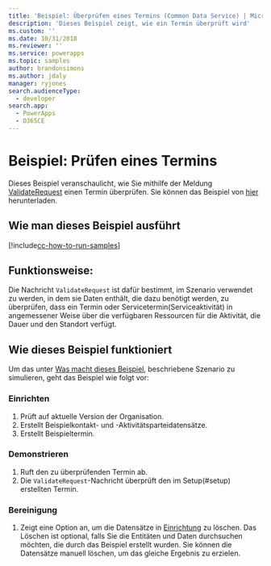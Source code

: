 ```yaml
---
title: 'Beispiel: Überprüfen eines Termins (Common Data Service) | Microsoft Docs'
description: 'Dieses Beispiel zeigt, wie ein Termin überprüft wird'
ms.custom: ''
ms.date: 10/31/2018
ms.reviewer: ''
ms.service: powerapps
ms.topic: samples
author: brandonsimons
ms.author: jdaly
manager: ryjones
search.audienceType:
  - developer
search.app:
  - PowerApps
  - D365CE
---
```

# <a name="sample-validate-an-appointment"></a>Beispiel: Prüfen eines Termins

<!-- https://docs.microsoft.com/dynamics365/customer-engagement/developer/sample-validate-appointment -->

Dieses Beispiel veranschaulicht, wie Sie mithilfe der Meldung [ValidateRequest](https://docs.microsoft.com/dotnet/api/microsoft.crm.sdk.messages.validaterequest?view=dynamics-general-ce-9) einen Termin überprüfen. Sie können das Beispiel von [hier](https://github.com/Microsoft/PowerApps-Samples/tree/master/cds/orgsvc/C%23/ValidateAppointment) herunterladen.

## <a name="how-to-run-this-sample"></a>Wie man dieses Beispiel ausführt

[!include[cc-how-to-run-samples](../../includes/cc-how-to-run-samples.md)]

## <a name="what-this-sample-does"></a>Funktionsweise:

Die Nachricht `ValidateRequest` ist dafür bestimmt, im Szenario verwendet zu werden, in dem sie Daten enthält, die dazu benötigt werden, zu überprüfen, dass ein Termin oder Servicetermin(Serviceaktivität) in angemessener Weise über die verfügbaren Ressourcen für die Aktivität, die Dauer und den Standort verfügt.

## <a name="how-this-sample-works"></a>Wie dieses Beispiel funktioniert

Um das unter [Was macht dieses Beispiel](#what-this-sample-does), beschriebene Szenario zu simulieren, geht das Beispiel wie folgt vor:

### <a name="setup"></a>Einrichten

1. Prüft auf aktuelle Version der Organisation.
2. Erstellt Beispielkontakt- und -Aktivitätsparteidatensätze.
3. Erstellt Beispieltermin.

### <a name="demonstrate"></a>Demonstrieren

1. Ruft den zu überprüfenden Termin ab. 
2. Die `ValidateRequest`-Nachricht überprüft den im Setup(#setup) erstellten Termin.

### <a name="clean-up"></a>Bereinigung

1. Zeigt eine Option an, um die Datensätze in [Einrichtung](#setup) zu löschen.
    Das Löschen ist optional, falls Sie die Entitäten und Daten durchsuchen möchten, die durch das Beispiel erstellt wurden. Sie können die Datensätze manuell löschen, um das gleiche Ergebnis zu erzielen.

